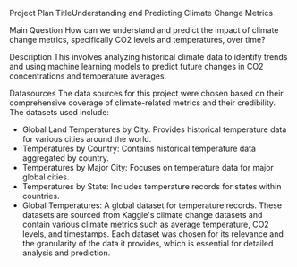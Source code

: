 Project Plan
TitleUnderstanding and Predicting Climate Change Metrics

Main Question
How can we understand and predict the impact of climate
change metrics, specifically CO2 levels and temperatures, over time?

Description
This involves analyzing historical climate data to identify trends and using machine learning models
to predict future changes in CO2 concentrations and temperature averages.

Datasources
The data sources for this project were chosen based on their comprehensive coverage of
climate-related metrics and their credibility. The datasets used include:
- Global Land Temperatures by City: Provides historical temperature data for various cities around
the world.
- Temperatures by Country: Contains historical temperature data aggregated by country.
- Temperatures by Major City: Focuses on temperature data for major global cities.
- Temperatures by State: Includes temperature records for states within countries.
- Global Temperatures: A global dataset for temperature records.
These datasets are sourced from Kaggle's climate change datasets and contain various climate
metrics such as average temperature, CO2 levels, and timestamps. Each dataset was chosen for its
relevance and the granularity of the data it provides, which is essential for detailed analysis and
prediction.
